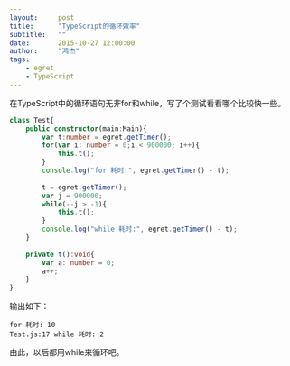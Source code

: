 ```yaml
---
layout:     post
title:      "TypeScript的循环效率"
subtitle:   ""
date:       2015-10-27 12:00:00
author:     "鸿杰"
tags:
    - egret
    - TypeScript
---
```



在TypeScript中的循环语句无非for和while，写了个测试看看哪个比较快一些。

```ts
class Test{
    public constructor(main:Main){
        var t:number = egret.getTimer();
        for(var i: number = 0;i < 900000; i++){
            this.t();
        }
        console.log("for 耗时:", egret.getTimer() - t);
        
        t = egret.getTimer();
        var j = 900000;
        while(--j > -1){
            this.t();
        }
        console.log("while 耗时:", egret.getTimer() - t);
    }
    
    private t():void{
        var a: number = 0;
        a++;
    }
}
```

输出如下：

```
for 耗时: 10
Test.js:17 while 耗时: 2
```

由此，以后都用while来循环吧。
